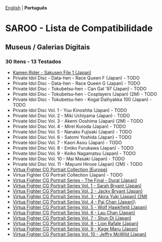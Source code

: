 [English](README.md) | **Português**

# SAROO - Lista de Compatibilidade

## Museus / Galerias Digitais

### 30 Itens - 13 Testados

- [Kamen Rider - Sakusen File 1 (Japan)](../../Regions/Digitals/Japan/T-14101G/01/README.md)
- Private Idol Disc - Data-hen - Race Queen F (Japan) - TODO
- Private Idol Disc - Data-hen - Race Queen G (Japan) - TODO
- Private Idol Disc - Tokubetsu-hen - Can Gal '97 (Japan) - TODO
- Private Idol Disc - Tokubetsu-hen - Cosplayers (Japan) (2M) - TODO
- Private Idol Disc - Tokubetsu-hen - Kogal Daihyakka 100 (Japan) - TODO
- Private Idol Disc Vol. 1 - Yuu Kinoshita (Japan) - TODO
- Private Idol Disc Vol. 2 - Miki Uchiyama (Japan) - TODO
- Private Idol Disc Vol. 3 - Akemi Ooshima (Japan) (2M) - TODO
- Private Idol Disc Vol. 4 - Mirei Kuroda (Japan) - TODO
- Private Idol Disc Vol. 5 - Nanako Fujisaki (Japan) - TODO
- Private Idol Disc Vol. 6 - Satomi Yoshida (Japan) - TODO
- Private Idol Disc Vol. 7 - Kaori Asou (Japan) - TODO
- Private Idol Disc Vol. 8 - Emiko Furukawa (Japan) - TODO
- Private Idol Disc Vol. 9 - Keiko Nagamatsu (Japan) - TODO
- Private Idol Disc Vol. 10 - Mai Masaki (Japan) - TODO
- Private Idol Disc Vol. 11 - Mayumi Hirose (Japan) (2M) - TODO
- [Virtua Fighter CG Portrait Collection (Europe)](../../Regions/Digitals/Europe/610-6083/01/README.md)
- Virtua Fighter CG Portrait Collection (Japan) - TODO
- [Virtua Fighter CG Portrait Series - The Final - Dural (Japan)](../../Regions/Digitals/Japan/GS-9073/01/README.md)
- [Virtua Fighter CG Portrait Series Vol. 1 - Sarah Bryant (Japan)](../../Regions/Digitals/Japan/GS-9062/01/README.md)
- [Virtua Fighter CG Portrait Series Vol. 2 - Jacky Bryant (Japan)](../../Regions/Digitals/Japan/GS-9064/01/README.md)
- [Virtua Fighter CG Portrait Series Vol. 3 - Akira Yuki (Japan) (2M)](../../Regions/Digitals/Japan/GS-9065/01/README.md)
- [Virtua Fighter CG Portrait Series Vol. 4 - Pai Chan (Japan)](../../Regions/Digitals/Japan/GS-9066/01/README.md)\
- [Virtua Fighter CG Portrait Series Vol. 5 - Wolf Hawkfield (Japan)](../../Regions/Digitals/Japan/GS-9068/01/README.md)
- [Virtua Fighter CG Portrait Series Vol. 6 - Lau Chan (Japan)](../../Regions/Digitals/Japan/GS-9069/01/README.md)
- [Virtua Fighter CG Portrait Series Vol. 7 - Shun Di (Japan)](../../Regions/Digitals/Japan/GS-9070/01/README.md)
- [Virtua Fighter CG Portrait Series Vol. 8 - Lion Rafale (Japan)](../../Regions/Digitals/Japan/GS-9071/01/README.md)
- [Virtua Fighter CG Portrait Series Vol. 9 - Kage Maru (Japan)](../../Regions/Digitals/Japan/GS-9067/01/README.md)
- [Virtua Fighter CG Portrait Series Vol. 10 - Jeffry McWild (Japan)](../../Regions/Digitals/Japan/GS-9072/01/README.md)
